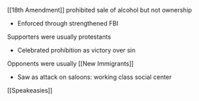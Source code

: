 
[[18th Amendment]] prohibited sale of alcohol but not ownership
- Enforced through strengthened FBI

Supporters were usually protestants
- Celebrated prohibition as victory over sin

Opponents were usually [[New Immigrants]]
- Saw as attack on saloons: working class social center

[[Speakeasies]]



